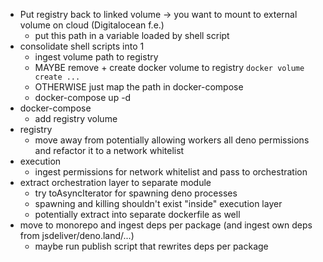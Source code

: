 - Put registry back to linked volume -> you want to mount to external volume on cloud (Digitalocean f.e.)
  - put this path in a variable loaded by shell script
- consolidate shell scripts into 1
  - ingest volume path to registry
  - MAYBE remove + create docker volume to registry `docker volume create ...`
  - OTHERWISE just map the path in docker-compose
  - docker-compose up -d
- docker-compose
  - add registry volume
- registry
  - move away from potentially allowing workers all deno permissions and refactor it to a network whitelist
- execution
  - ingest permissions for network whitelist and pass to orchestration
- extract orchestration layer to separate module
  - try toAsyncIterator for spawning deno processes
  - spawning and killing shouldn't exist "inside" execution layer
  - potentially extract into separate dockerfile as well
- move to monorepo and ingest deps per package (and ingest own deps from jsdeliver/deno.land/...)
  - maybe run publish script that rewrites deps per package
